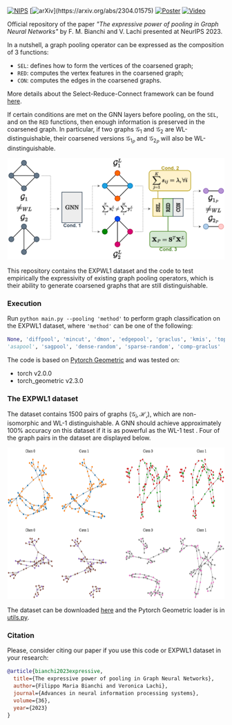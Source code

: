 [![NIPS](https://img.shields.io/badge/NeurIPS-2023-blue)](https://neurips.cc/virtual/2023/poster/69873)
[![arXiv](https://img.shields.io/badge/arXiv-2304.01575-b31b1b.svg?)](https://arxiv.org/abs/2304.01575)
[![Poster](https://img.shields.io/badge/%E2%87%A9-Poster-%23228B22.svg)](https://github.com/FilippoMB/The-expressive-power-of-pooling-in-GNNs/tree/main/figs/GNN_pool_expressiveness.pdf)
[![Video](https://img.shields.io/badge/Presentation-%23FF0000.svg?logo=YouTube&logoColor=white)]()

Official repository of the paper *"The expressive power of pooling in Graph Neural Networks"* by F. M. Bianchi and V. Lachi presented at NeurIPS 2023.

In a nutshell, a graph pooling operator can be expressed as the composition of 3 functions:

- $\texttt{SEL}$: defines how to form the vertices of the coarsened graph;
- $\texttt{RED}$: computes the vertex features in the coarsened graph;
- $\texttt{CON}$: computes the edges in the coarsened graphs.

More details about the Select-Reduce-Connect framework can be found [here](https://github.com/danielegrattarola/SRC).

If certain conditions are met on the GNN layers before pooling, on the $\texttt{SEL}$, and on the $\texttt{RED}$ functions, then enough information is preserved in the coarsened graph.
In particular, if two graphs $\mathcal{G}_ 1$ and $\mathcal{G}_ 2$ are WL-distinguishable, their coarsened versions $\mathcal{G}_ {1_P}$ and $\mathcal{G}_{2_P}$ will also be WL-dinstinguishable.

<img src="./figs/framework.png" width="523" height="235">

This repository contains the EXPWL1 dataset and the code to test empirically the expressivity of existing graph pooling operators, which is their ability to generate coarsened graphs that are still distinguishable.

### Execution
Run ````python main.py --pooling 'method'```` to perform graph classification on the EXPWL1 dataset, where ````'method'```` can be one of the following:

````python 
None, 'diffpool', 'mincut', 'dmon', 'edgepool', 'graclus', 'kmis', 'topk', 'panpool', 
'asapool', 'sagpool', 'dense-random', 'sparse-random', 'comp-graclus'
````

The code is based on [Pytorch Geometric](https://pytorch-geometric.readthedocs.io/) and was tested on:
- torch v2.0.0
- torch_geometric v2.3.0

### The EXPWL1 dataset
The dataset contains 1500 pairs of graphs $(\mathcal{G}_i, \mathcal{H_i})$, which are non-isomorphic and WL-1 distinguishable.
A GNN should achieve approximately 100\% accuracy on this dataset if it is as powerful as the WL-1 test .
Four of the graph pairs in the dataset are displayed below.

<img src="./figs/examples.png" width="700" height="350">

The dataset can be downloaded [here](https://github.com/FilippoMB/The-expressive-power-of-pooling-in-GNNs/tree/main/data/EXPWL1) and the Pytorch Geometric loader is in [utils.py](https://github.com/FilippoMB/The-expressive-power-of-pooling-in-GNNs/blob/0a25de158c336acab697398951d6d3a0fec1c6cf/scripts/utils.py#L30).

### Citation

Please, consider citing our paper if you use this code or EXPWL1 dataset in your research:

````bibtex
@article{bianchi2023expressive,
  title={The expressive power of pooling in Graph Neural Networks},
  author={Filippo Maria Bianchi and Veronica Lachi},
  journal={Advances in neural information processing systems},
  volume={36},
  year={2023}
}
````
